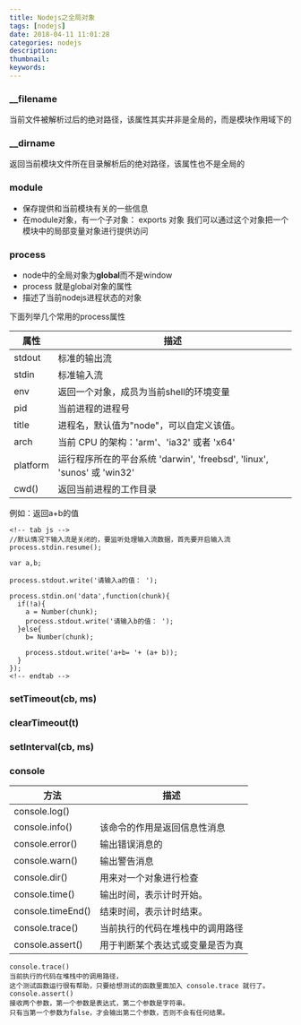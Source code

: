 ```yaml
---
title: Nodejs之全局对象
tags: [nodejs]
date: 2018-04-11 11:01:28
categories: nodejs
description:
thumbnail:
keywords:
---
```

### __filename
当前文件被解析过后的绝对路径，该属性其实并非是全局的，而是模块作用域下的
<!-- more  -->
### __dirname
返回当前模块文件所在目录解析后的绝对路径，该属性也不是全局的
### module
- 保存提供和当前模块有关的一些信息
- 在module对象，有一个子对象： exports 对象 我们可以通过这个对象把一个模块中的局部变量对象进行提供访问
### process
- node中的全局对象为**global**而不是window
- process 就是global对象的属性
- 描述了当前nodejs进程状态的对象

下面列举几个常用的process属性

属性 | 描述
---|---
stdout | 标准的输出流
stdin | 标准输入流
env | 返回一个对象，成员为当前shell的环境变量
pid | 当前进程的进程号
title | 进程名，默认值为"node"，可以自定义该值。
arch | 当前 CPU 的架构：'arm'、'ia32' 或者 'x64'
platform | 运行程序所在的平台系统 'darwin', 'freebsd', 'linux', 'sunos' 或 'win32'
cwd() | 返回当前进程的工作目录

例如：返回a+b的值
```
<!-- tab js -->
//默认情况下输入流是关闭的，要监听处理输入流数据，首先要开启输入流
process.stdin.resume();

var a,b;

process.stdout.write('请输入a的值： ');

process.stdin.on('data',function(chunk){
  if(!a){
    a = Number(chunk);
    process.stdout.write('请输入b的值： ');
  }else{
    b= Number(chunk);

    process.stdout.write('a+b= '+ (a+ b));
  }
});
<!-- endtab -->
```

### setTimeout(cb, ms)
### clearTimeout(t)
### setInterval(cb, ms)
### console

方法 | 描述
---|---
console.log()  |
console.info() | 该命令的作用是返回信息性消息
console.error()  | 输出错误消息的
console.warn() | 输出警告消息
console.dir()  | 用来对一个对象进行检查
console.time() | 输出时间，表示计时开始。
console.timeEnd() | 结束时间，表示计时结束。
console.trace() | 当前执行的代码在堆栈中的调用路径
console.assert()|用于判断某个表达式或变量是否为真

```
console.trace()
当前执行的代码在堆栈中的调用路径，
这个测试函数运行很有帮助，只要给想测试的函数里面加入 console.trace 就行了。
console.assert()
接收两个参数，第一个参数是表达式，第二个参数是字符串。
只有当第一个参数为false，才会输出第二个参数，否则不会有任何结果。
```
